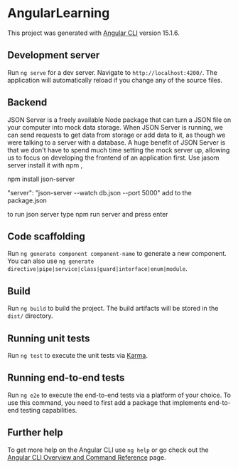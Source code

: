 # AngularLearning

This project was generated with [Angular CLI](https://github.com/angular/angular-cli) version 15.1.6.

## Development server

Run `ng serve` for a dev server. Navigate to `http://localhost:4200/`. The application will automatically reload if you change any of the source files.

## Backend
JSON Server is a freely available Node package that can turn a JSON file on your computer into mock data storage. When JSON Server is running, we can send requests to get data from storage or add data to it, as though we were talking to a server with a database. A huge benefit of JSON Server is that we don't have to spend much time setting the mock server up, allowing us to focus on developing the frontend of an application first.
Use jasom server install it with npm ,

npm install json-server

"server": "json-server --watch db.json --port 5000"
add to the package.json

to run json server 
type npm run server and press enter 

## Code scaffolding

Run `ng generate component component-name` to generate a new component. You can also use `ng generate directive|pipe|service|class|guard|interface|enum|module`.

## Build

Run `ng build` to build the project. The build artifacts will be stored in the `dist/` directory.

## Running unit tests

Run `ng test` to execute the unit tests via [Karma](https://karma-runner.github.io).

## Running end-to-end tests

Run `ng e2e` to execute the end-to-end tests via a platform of your choice. To use this command, you need to first add a package that implements end-to-end testing capabilities.

## Further help

To get more help on the Angular CLI use `ng help` or go check out the [Angular CLI Overview and Command Reference](https://angular.io/cli) page.
